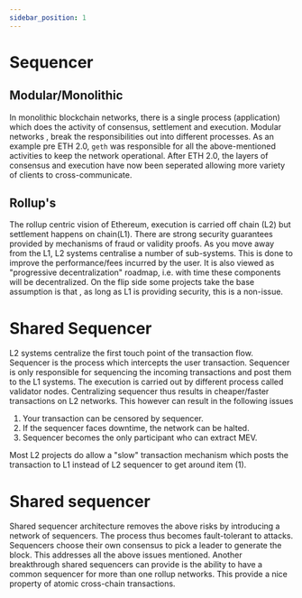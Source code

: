 ```yaml
---
sidebar_position: 1
---
```


# Sequencer

## Modular/Monolithic 

In monolithic blockchain networks, there is a single process (application) which does the activity of consensus, settlement
and execution. Modular networks , break the responsibilities out into different processes. As an example pre ETH 2.0,
`geth` was responsible for all the above-mentioned activities to keep the network operational. After ETH 2.0, the layers
of consensus and execution have now been seperated allowing more variety of clients to cross-communicate.

## Rollup's
The rollup centric vision of Ethereum, execution is carried off chain (L2) but settlement happens on chain(L1). There
are strong security guarantees provided by mechanisms of fraud or validity proofs. As you move away from the 
L1, L2 systems centralise a number of sub-systems. This is done to improve the performance/fees incurred by the user.
It is also viewed as "progressive decentralization" roadmap, i.e. with time these components will be decentralized. 
On the flip side some projects take the base assumption is that , as long as L1 is providing security, 
this is a non-issue.

# Shared Sequencer

L2 systems centralize the first touch point of the transaction flow. Sequencer is the process which intercepts the user 
transaction. Sequencer is only responsible for sequencing the incoming transactions and post them to the L1 systems. 
The execution is carried out by different process called validator nodes. Centralizing sequencer thus
results in cheaper/faster transactions on L2 networks. This however can result in the following issues
1. Your transaction can be censored by sequencer. 
2. If the sequencer faces downtime, the network can be halted.
3. Sequencer becomes the only participant who can extract MEV.

Most L2 projects do allow a "slow" transaction mechanism which posts the transaction to L1 instead of L2 sequencer
to get around item (1).


# Shared sequencer

Shared sequencer architecture removes the above risks by introducing a network of sequencers. The process thus becomes
fault-tolerant to attacks. Sequencers choose their own consensus to pick a leader to generate the block. This addresses
all the above issues mentioned. Another breakthrough shared sequencers can provide is the ability to have a common
sequencer for more than one rollup networks. This provide a nice property of atomic cross-chain transactions. 


